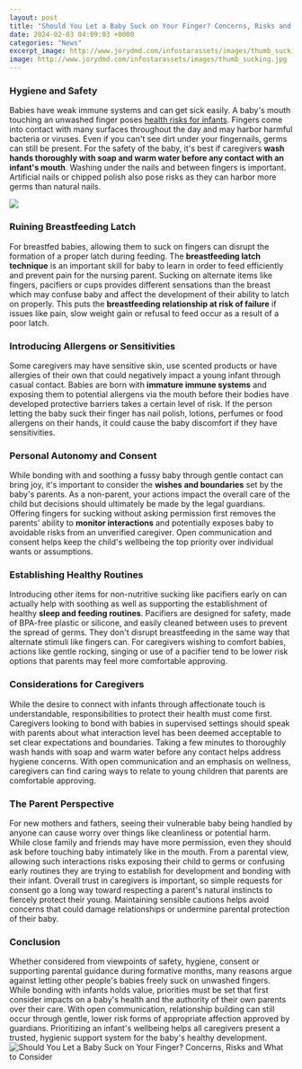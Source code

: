 ```yaml
---
layout: post
title: "Should You Let a Baby Suck on Your Finger? Concerns, Risks and What to Consider"
date: 2024-02-03 04:09:03 +0000
categories: "News"
excerpt_image: http://www.jorydmd.com/infostarassets/images/thumb_sucking.jpg
image: http://www.jorydmd.com/infostarassets/images/thumb_sucking.jpg
---
```


### Hygiene and Safety
Babies have weak immune systems and can get sick easily. A baby's mouth touching an unwashed finger poses [health risks for infants](https://store.fi.io.vn/womens-cowboy-howdy-horse-rider-western-cool-v-neck-t-shirt/men&). Fingers come into contact with many surfaces throughout the day and may harbor harmful bacteria or viruses. Even if you can't see dirt under your fingernails, germs can still be present. For the safety of the baby, it's best if caregivers **wash hands thoroughly with soap and warm water before any contact with an infant's mouth**. Washing under the nails and between fingers is important. Artificial nails or chipped polish also pose risks as they can harbor more germs than natural nails. 

![](https://youaremom.com/wp-content/uploads/2018/09/babythumb2.jpg)
### Ruining Breastfeeding Latch
For breastfed babies, allowing them to suck on fingers can disrupt the formation of a proper latch during feeding. The **breastfeeding latch technique** is an important skill for baby to learn in order to feed efficiently and prevent pain for the nursing parent. Sucking on alternate items like fingers, pacifiers or cups provides different sensations than the breast which may confuse baby and affect the development of their ability to latch on properly. This puts the **breastfeeding relationship at risk of failure** if issues like pain, slow weight gain or refusal to feed occur as a result of a poor latch.
### Introducing Allergens or Sensitivities  
Some caregivers may have sensitive skin, use scented products or have allergies of their own that could negatively impact a young infant through casual contact. Babies are born with **immature immune systems** and exposing them to potential allergens via the mouth before their bodies have developed protective barriers takes a certain level of risk. If the person letting the baby suck their finger has nail polish, lotions, perfumes or food allergens on their hands, it could cause the baby discomfort if they have sensitivities.  
### Personal Autonomy and Consent
While bonding with and soothing a fussy baby through gentle contact can bring joy, it's important to consider the **wishes and boundaries** set by the baby's parents. As a non-parent, your actions impact the overall care of the child but decisions should ultimately be made by the legal guardians. Offering fingers for sucking without asking permission first removes the parents' ability to **monitor interactions** and potentially exposes baby to avoidable risks from an unverified caregiver. Open communication and consent helps keep the child's wellbeing the top priority over individual wants or assumptions.
### Establishing Healthy Routines  
Introducing other items for non-nutritive sucking like pacifiers early on can actually help with soothing as well as supporting the establishment of healthy **sleep and feeding routines**. Pacifiers are designed for safety, made of BPA-free plastic or silicone, and easily cleaned between uses to prevent the spread of germs. They don't disrupt breastfeeding in the same way that alternate stimuli like fingers can. For caregivers wishing to comfort babies, actions like gentle rocking, singing or use of a pacifier tend to be lower risk options that parents may feel more comfortable approving.  
### Considerations for Caregivers
While the desire to connect with infants through affectionate touch is understandable, responsibilities to protect their health must come first. Caregivers looking to bond with babies in supervised settings should speak with parents about what interaction level has been deemed acceptable to set clear expectations and boundaries. Taking a few minutes to thoroughly wash hands with soap and warm water before any contact helps address hygiene concerns. With open communication and an emphasis on wellness, caregivers can find caring ways to relate to young children that parents are comfortable approving.
### The Parent Perspective  
For new mothers and fathers, seeing their vulnerable baby being handled by anyone can cause worry over things like cleanliness or potential harm. While close family and friends may have more permission, even they should ask before touching baby intimately like in the mouth. From a parental view, allowing such interactions risks exposing their child to germs or confusing early routines they are trying to establish for development and bonding with their infant. Overall trust in caregivers is important, so simple requests for consent go a long way toward respecting a parent's natural instincts to fiercely protect their young. Maintaining sensible cautions helps avoid concerns that could damage relationships or undermine parental protection of their baby. 
### Conclusion
Whether considered from viewpoints of safety, hygiene, consent or supporting parental guidance during formative months, many reasons argue against letting other people's babies freely suck on unwashed fingers. While bonding with infants holds value, priorities must be set that first consider impacts on a baby's health and the authority of their own parents over their care. With open communication, relationship building can still occur through gentle, lower risk forms of appropriate affection approved by guardians. Prioritizing an infant's wellbeing helps all caregivers present a trusted, hygienic support system for the baby's healthy development.
![Should You Let a Baby Suck on Your Finger? Concerns, Risks and What to Consider](http://www.jorydmd.com/infostarassets/images/thumb_sucking.jpg)